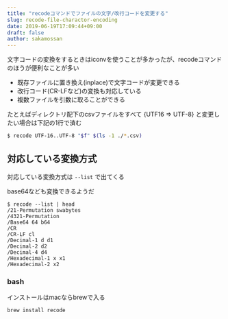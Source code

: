 ```yaml
---
title: "recodeコマンドでファイルの文字/改行コードを変更する"
slug: recode-file-charactor-encoding
date: 2019-06-19T17:09:44+09:00
draft: false
author: sakamossan
---
```


文字コードの変換をするときはiconvを使うことが多かったが、recodeコマンドのほうが便利なことが多い

- 既存ファイルに置き換え(inplace)で文字コードが変更できる
- 改行コード(CR-LFなど)の変換も対応している
- 複数ファイルを引数に取ることができる

たとえばディレクトリ配下のcsvファイルをすべて {UTF16 => UTF-8} と変更したい場合は下記の1行で済む

```bash
$ recode UTF-16..UTF-8 "$f" $(ls -1 ./*.csv)
```

## 対応している変換方式

対応している変換方式は `--list` で出てくる

base64なども変換できるようだ

```
$ recode --list | head
/21-Permutation swabytes
/4321-Permutation
/Base64 64 b64
/CR
/CR-LF cl
/Decimal-1 d d1
/Decimal-2 d2
/Decimal-4 d4
/Hexadecimal-1 x x1
/Hexadecimal-2 x2
```

### bash

インストールはmacならbrewで入る

```bash
brew install recode
```
